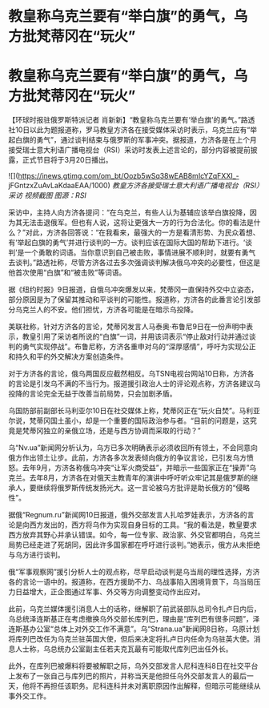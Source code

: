# 教皇称乌克兰要有“举白旗”的勇气，乌方批梵蒂冈在“玩火”

# 教皇称乌克兰要有“举白旗”的勇气，乌方批梵蒂冈在“玩火”

【环球时报驻俄罗斯特派记者
肖新新】“教皇称乌克兰要有‘举白旗’的勇气。”路透社10日以此为题报道称，罗马教皇方济各在接受媒体采访时表示，乌克兰应有“举起白旗的勇气”，通过谈判结束与俄罗斯的军事冲突。据报道，方济各是在上个月接受瑞士意大利语广播电视台（RSI）采访时发表上述言论的，部分内容被提前披露，正式节目将于3月20日播出。

![](https://inews.gtimg.com/om_bt/Oozb5wSq38wEAB8mIcYZqFXXI_-
jFGntzxZuAvLaKdaaEAA/1000) _教皇方济各接受瑞士意大利语广播电视台（RSI）采访 视频截图 图源：RSI_

采访中，主持人向方济各提问：“在乌克兰，有些人认为基辅应该举白旗投降，因为其无法击退俄军。但也有人说，这将让更强大一方的行为合法化。你的看法是什么？”对此，方济各回答说：“在我看来，最强大的一方是看清形势、为民众着想、有‘举起白旗的勇气’并进行谈判的一方。谈判应该在国际大国的帮助下进行。‘谈判’是一个勇敢的词语。当你意识到自己被击败，事情进展不顺利时，就要有勇气去谈判。”路透社称，尽管方济各过去多次强调谈判解决俄乌冲突的必要性，但这是他首次使用“白旗”和“被击败”等词语。

据《纽约时报》9日报道，自俄乌冲突爆发以来，梵蒂冈一直保持外交中立姿态，部分原因是为了保留其推动和平谈判的可能性。报道称，方济各的此番言论引发部分乌克兰人的不安。他们担忧，方济各可能是在暗示乌投降。

美联社称，针对方济各的言论，梵蒂冈发言人马泰奥·布鲁尼9日在一份声明中表示，教皇引用了采访者所说的“白旗”一词，并用该词表示“停止敌对行动并通过谈判的勇气实现停战”。布鲁尼称，方济各重申对乌的“深厚感情”，呼吁为实现公正和持久和平的外交解决方案创造条件。

对于方济各的言论，俄乌两国反应截然相反。乌TSN电视台网站10日称，方济各的言论是引发乌不满的不当行为。报道援引政治人士的评论观点称，方济各建议乌投降的言论完全无益于改善当前局势，只会加剧矛盾。

乌国防部前副部长马利亚尔10日在社交媒体上称，梵蒂冈正在“玩火自焚”。马利亚尔说，梵蒂冈国土虽小，却是一个重要的国际政治参与者。“目前的问题是，这究竟是梵蒂冈独立的亲俄立场，还是与西方协调而采取的行动？”

乌“Nv.ua”新闻网分析认为，乌方已多次明确表示必须收回所有领土，不会同意向俄方作出领土让步。此前，方济各多次发表倾向俄方的争议言论，已引发乌方愤怒。去年9月，方济各称俄乌冲突“让军火商受益”，并暗示一些国家正在“操弄”乌克兰。去年8月，方济各在对俄天主教青年的演讲中呼吁听众牢记其是俄罗斯的继承人，要继续将俄罗斯传统发扬光大。这一言论被乌方批评是助长俄方的“侵略性”。

据俄“Regnum.ru”新闻网10日报道，俄外交部发言人扎哈罗娃表示，方济各的言论是向西方发出的，西方将乌作为实现自身目标的工具。“我的看法是，教皇要求西方放弃其野心并承认错误。如今，每一位专家、政治家、外交官都明白，乌克兰局势已经走进了死胡同，因此许多国家都在呼吁进行谈判。”她表示，俄方从未拒绝与乌方进行谈判。

俄“军事观察网”援引分析人士的观点称，尽早启动谈判是乌当局的理性选择，方济各的言论一语中的。报道称，在西方援助不力、乌战事陷入困境背景下，乌当局压力日益增大，正企图通过军事、外交等方向调整变动作出应对。

此前，乌克兰媒体援引消息人士的话称，继解职了前武装部队总司令扎卢日内后，乌总统泽连斯基正在考虑撤换乌外交部长库列巴，理由是“库列巴有很多问题”，泽连斯基办公室“总体上对外交工作不满意”。乌“Strana.ua”新闻网8日称，乌原计划将库列巴改任为乌克兰驻英国大使，但后来决定将扎卢日内任命为乌驻英大使。消息人士称，乌总统办公室副主任若夫克瓦最有可能取代库列巴出任外长。

此外，在库列巴被爆料将要被解职之际，乌外交部发言人尼科连科8日在社交平台上发布了一张自己与库列巴的照片，并称当天是他担任乌外交部发言人的最后一天，他将不再担任该职务。尼科连科并未对离职原因作出解释，但暗示可能继续从事外交工作。

